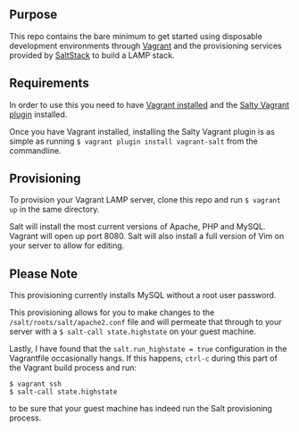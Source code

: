 ## Purpose

This repo contains the bare minimum to get started using disposable development
environments through [Vagrant](http://www.vagrantup.com/) and the provisioning
services provided by [SaltStack](http://saltstack.com/) to build a LAMP stack.

## Requirements

In order to use this you need to have
[Vagrant installed](http://docs.vagrantup.com/v2/installation/) and the
[Salty Vagrant plugin](https://github.com/saltstack/salty-vagrant) installed.

Once you have Vagrant installed, installing the Salty Vagrant plugin is as
simple as running `$ vagrant plugin install vagrant-salt` from the commandline.

## Provisioning

To provision your Vagrant LAMP server, clone this repo and run `$ vagrant up` in
the same directory.

Salt will install the most current versions of Apache, PHP and MySQL. Vagrant
will open up port 8080. Salt will also install a full version of Vim on your
server to allow for editing.

## Please Note

This provisioning currently installs MySQL without a root user password.

This provisioning allows for you to make changes to the
`/salt/roots/salt/apache2.conf` file and will permeate that through to your
server with a `$ salt-call state.highstate` on your guest machine.

Lastly, I have found that the `salt.run_highstate = true` configuration in the
Vagrantfile occasionally hangs. If this happens, `ctrl-c` during this part of
the Vagrant build process and run:

`$ vagrant ssh`  
`$ salt-call state.highstate`

to be sure that your guest machine has indeed run the Salt provisioning
process.
